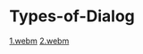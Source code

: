 # Types-of-Dialog
[1.webm](https://user-images.githubusercontent.com/84305902/184892486-0fd57b8f-e68f-4829-beda-f6cf89e1ff77.webm)
[2.webm](https://user-images.githubusercontent.com/84305902/184892500-a5f0a177-8604-454d-8962-843407e9138f.webm)
